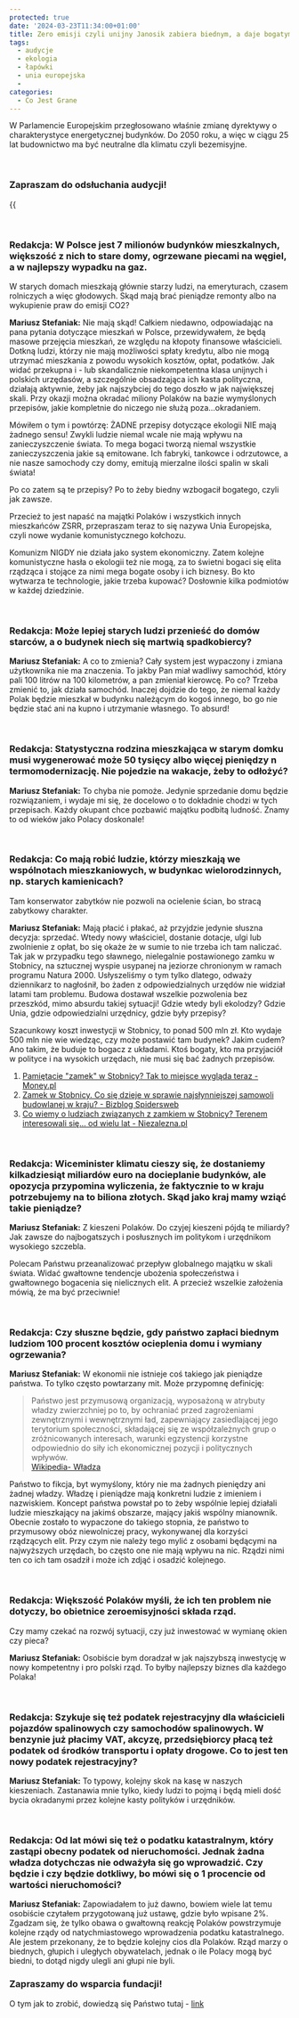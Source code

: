 ```yaml
---
protected: true
date: '2024-03-23T11:34:00+01:00'
title: Zero emisji czyli unijny Janosik zabiera biednym, a daje bogatym (Inne Radio, 23 marca 2024)
tags:
  - audycje
  - ekologia
  - łapówki
  - unia europejska
  - 
categories:
  - Co Jest Grane
---
```


W Parlamencie Europejskim przegłosowano właśnie zmianę dyrektywy o charakterystyce energetycznej budynków. Do 2050 roku, a więc w ciągu 25 lat budownictwo ma być neutralne dla klimatu czyli bezemisyjne.

<br>

### Zapraszam do odsłuchania audycji!

{{<audio src="audio/CJG_59_2024_03_23.mp3" caption="Zapis audycji CJG, publikowanej na łamach Innego Radia Głuchołazy w dniu 23 marca 2024">}}

<br>

### Redakcja:  W Polsce jest 7 milionów budynków mieszkalnych, większość z nich to stare  domy, ogrzewane piecami na węgiel, a w najlepszy wypadku na gaz. 
W starych domach mieszkają głównie starzy ludzi, na emeryturach, czasem rolniczych a więc głodowych. Skąd mają brać pieniądze remonty albo na wykupienie praw do emisji CO2?

**Mariusz Stefaniak:** Nie mają skąd! Całkiem niedawno, odpowiadając na pana pytania dotyczące mieszkań w Polsce, przewidywałem, że będą masowe przejęcia mieszkań, ze względu na kłopoty finansowe właścicieli. Dotkną ludzi, którzy nie mają możliwości spłaty kredytu, albo nie mogą utrzymać mieszkania z powodu wysokich kosztów, opłat, podatków. Jak widać przekupna i - lub skandalicznie niekompetentna klasa unijnych i polskich urzędasów, a szczególnie obsadzająca ich kasta polityczna, działają aktywnie, żeby jak najszybciej do tego doszło w jak największej skali. Przy okazji można okradać miliony Polaków na bazie wymyślonych przepisów, jakie kompletnie do niczego nie służą poza…okradaniem.

Mówiłem o tym i powtórzę: ŻADNE przepisy dotyczące ekologii
NIE mają żadnego sensu! Zwykli ludzie niemal wcale nie mają wpływu na
zanieczyszczenie świata. To mega bogaci tworzą niemal wszystkie
zanieczyszczenia jakie są emitowane. Ich fabryki, tankowce i odrzutowce, a nie
nasze samochody czy domy, emitują mierzalne ilości spalin w skali świata!

Po co zatem są te przepisy? Po to żeby biedny wzbogacił
bogatego, czyli jak zawsze.

Przecież to jest napaść na majątki Polaków i wszystkich
innych mieszkańców ZSRR, przepraszam teraz to się nazywa Unia Europejska, czyli
nowe wydanie komunistycznego kołchozu.

Komunizm NIGDY nie działa jako system ekonomiczny. Zatem
kolejne komunistyczne hasła o ekologii też nie mogą, za to świetni bogaci się
elita rządząca i stojące za nimi mega bogate osoby i ich biznesy. Bo kto
wytwarza te technologie, jakie trzeba kupować? Dosłownie kilka podmiotów w
każdej dziedzinie.
 
<br>
 
### Redakcja: Może lepiej starych ludzi przenieść do domów starców, a o budynek niech się martwią spadkobiercy? 

**Mariusz Stefaniak:** A co to zmienia? Cały system jest wypaczony i zmiana użytkownika nie ma znaczenia. To jakby Pan miał wadliwy samochód, który pali 100 litrów na 100 kilometrów, a pan zmieniał kierowcę. Po co? Trzeba zmienić to, jak działa samochód. Inaczej  dojdzie do tego, że niemal każdy Polak będzie mieszkał w budynku należącym do kogoś innego, bo go nie będzie stać ani na kupno i utrzymanie własnego. To absurd!
 
<br>
 
### Redakcja: Statystyczna rodzina mieszkająca w starym domku musi wygenerować może 50 tysięcy albo więcej pieniędzy n termomodernizację. Nie pojedzie na wakacje, żeby to odłożyć?

**Mariusz Stefaniak:** To chyba nie pomoże. Jedynie sprzedanie domu będzie rozwiązaniem, i wydaje mi się,
że docelowo o to dokładnie chodzi w tych przepisach. Każdy okupant chce
pozbawić majątku podbitą ludność. Znamy to od wieków jako Polacy doskonale! 
 
<br>
 
### Redakcja: Co mają robić ludzie, którzy mieszkają we wspólnotach mieszkaniowych, w budynkac wielorodzinnych, np. starych kamienicach? 
Tam konserwator zabytków nie pozwoli na ocielenie ścian, bo stracą zabytkowy charakter. 

**Mariusz Stefaniak:** Mają płacić i płakać, aż przyjdzie jedynie słuszna decyzja: sprzedać. Wtedy
nowy właściciel, dostanie dotacje, ulgi lub zwolnienie z opłat, bo się okaże że
w sumie to nie trzeba ich tam naliczać. Tak jak w przypadku tego sławnego, nielegalnie postawionego zamku w Stobnicy, na sztucznej wyspie usypanej na jeziorze chronionym w ramach programu Natura 2000. Usłyszeliśmy o tym tylko dlatego, odważy dziennikarz to nagłośnił, bo żaden z odpowiedzialnych urzędów nie widział latami tam problemu. Budowa dostawał wszelkie pozwolenia bez przeszkód, mimo absurdu takiej sytuacji! Gdzie wtedy byli ekolodzy? Gdzie Unia, gdzie odpowiedzialni urzędnicy, gdzie były przepisy?

Szacunkowy koszt inwestycji  w Stobnicy, to ponad 500 mln zł. Kto wydaje 500 mln nie wie wiedząc, czy może postawić tam budynek? Jakim cudem? Ano takim, że buduje to bogacz z układami. Ktoś bogaty, kto ma przyjaciół w polityce i na wysokich urzędach, nie musi się bać żadnych przepisów.

1. [Pamiętacie "zamek" w Stobnicy? Tak to miejsce wygląda teraz - Money.pl](https://www.money.pl/gospodarka/zamek-w-stobnicy-pamietacie-te-kontrowersyjna-budowle-tak-to-miejsce-wyglada-terazrok-6906364407826944a.html)
2. [Zamek w Stobnicy. Co się dzieje w sprawie najsłynniejszej samowoli budowlanej w kraju? - Bizblog Spidersweb](https://bizblog.spidersweb.pl/samowola-budowlana-zamek-stobnica)
3. [Co wiemy o ludziach związanych z zamkiem w Stobnicy? Terenem interesowali się... od wielu lat - Niezalezna.pl](https://niezalezna.pl/polska/co-wiemy-o-ludziach-zwiazanych-z-zamkiem-w-stobnicy-terenem-interesowali-sie-od-wielu-lat/230194)
 
<br>
 
### Redakcja: Wiceminister klimatu cieszy się, że dostaniemy kilkadziesiąt miliardów euro na docieplanie budynków, ale opozycja przypomina wyliczenia, że faktycznie to w kraju potrzebujemy na to biliona złotych. Skąd jako kraj mamy wziąć takie pieniądze? 

**Mariusz Stefaniak:** Z kieszeni Polaków. Do czyjej kieszeni pójdą te miliardy? Jak zawsze do
najbogatszych i posłusznych im politykom i urzędnikom wysokiego szczebla.

Polecam Państwu przeanalizować przepływ globalnego majątku
w skali świata. Widać gwałtowne tendencje ubożenia społeczeństwa i gwałtownego
bogacenia się nielicznych elit. A przecież wszelkie założenia mówią, że ma być
przeciwnie! 
 
<br>
 
### Redakcja: Czy słuszne będzie, gdy państwo zapłaci biednym ludziom 100 procent kosztów ocieplenia domu i wymiany ogrzewania? 

**Mariusz Stefaniak:** W
ekonomii nie istnieje coś takiego jak pieniądze państwa. To tylko często
powtarzany mit. Może przypomnę definicję: 

>Państwo jest przymusową organizacją, wyposażoną w atrybuty władzy zwierzchniej po to, by ochraniać przed zagrożeniami zewnętrznymi i wewnętrznymi ład,
zapewniający zasiedlającej jego terytorium społeczności, składającej się ze
współzależnych grup o zróżnicowanych interesach, warunki egzystencji korzystne
odpowiednio do siły ich ekonomicznej pozycji i politycznych wpływów.   
[Wikipedia- Władza](https://pl.wikipedia.org/wiki/W%C5%82adza)

Państwo to fikcja, byt wymyślony, który nie ma żadnych
pieniędzy ani żadnej władzy. Władzę i pieniądze mają konkretni ludzie z imieniem
i nazwiskiem. Koncept państwa powstał po to żeby wspólnie lepiej działali
ludzie mieszkający na jakimś obszarze, mający jakiś wspólny mianownik. Obecnie
zostało to wypaczone do takiego stopnia, że państwo to przymusowy obóz
niewolniczej pracy, wykonywanej dla korzyści rządzących elit. Przy czym nie
należy tego mylić z osobami będącymi na najwyższych urzędach, bo często one nie
mają wpływu na nic. Rządzi nimi ten co ich tam osadził i może ich zdjąć i
osadzić kolejnego.
 
<br>
 
### Redakcja: Większość Polaków myśli, że ich ten problem nie dotyczy, bo obietnice zeroemisyjności składa rząd.  
Czy mamy czekać na rozwój sytuacji, czy już inwestować w wymianę okien czy pieca?

**Mariusz Stefaniak:** Osobiście bym doradzał w jak najszybszą inwestycję w nowy kompetentny i pro polski rząd. To byłby najlepszy biznes dla każdego Polaka! 
 
<br>
 
### Redakcja: Szykuje się też podatek rejestracyjny dla właścicieli pojazdów spalinowych czy samochodów spalinowych. W benzynie już płacimy VAT, akcyzę, przedsiębiorcy płacą też podatek od środków transportu i opłaty drogowe. Co to jest ten nowy podatek rejestracyjny? 

**Mariusz Stefaniak:**  To typowy, kolejny skok na kasę w naszych kieszeniach. Zastanawia mnie tylko,
kiedy ludzi to pojmą i będą mieli dość bycia okradanymi przez kolejne kasty
polityków i urzędników.
 
<br>
 
### Redakcja:  Od lat mówi się też o podatku katastralnym, który zastąpi obecny podatek od nieruchomości. Jednak żadna władza dotychczas nie odważyła się go wprowadzić. Czy będzie i czy będzie dotkliwy, bo mówi się o 1 procencie od wartości nieruchomości?

**Mariusz Stefaniak:** Zapowiadałem to już dawno, bowiem wiele lat temu osobiście czytałem przygotowaną już ustawę, gdzie było wpisane 2%. Zgadzam się, że tylko obawa o gwałtowną reakcję Polaków powstrzymuje kolejne rządy od natychmiastowego wprowadzenia podatku katastralnego. Ale jestem przekonany, że to będzie kolejny cios dla Polaków. Rząd marzy o biednych, głupich i uległych obywatelach, jednak o ile Polacy mogą być biedni, to dotąd nigdy ulegli ani głupi nie byli. 

### Zapraszamy do wsparcia fundacji!
O tym jak to zrobić, dowiedzą się Państwo tutaj - [link](https://audycje.com.pl/posts/wsparcie/)